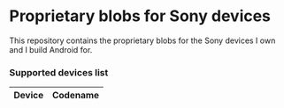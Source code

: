 # Proprietary blobs for Sony devices
This repository contains the proprietary blobs for the Sony devices I own and I build Android for.


### Supported devices list
Device | Codename
------ | --------